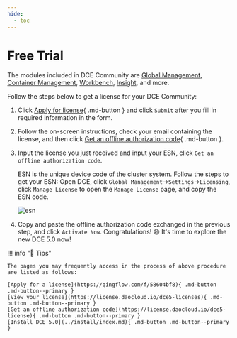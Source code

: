 ```yaml
---
hide:
  - toc
---
```


# Free Trial

The modules included in DCE Community are [Global Management](../ghippo/intro/index.md),
[Container Management](../kpanda/intro/index.md), [Workbench](../amamba/intro/index.md),
[Insight](../insight/intro/index.md), and more.

Follow the steps below to get a license for your DCE Community:

1. Click [Apply for license](https://qingflow.com/f/58604bf8){ .md-button } and click `Submit` after you fill in required information in the form.

2. Follow the on-screen instructions, check your email containing the license, and then click [Get an offline authorization code](https://license.daocloud.io/dce5-license){ .md-button }.

3. Input the license you just received and input your ESN, click `Get an offline authorization code`.

    ESN is the unique device code of the cluster system.
    Follow the steps to get your ESN: Open DCE, click `Global Management`->`Settings`->`Licensing`, click `Manage License` to open the `Manage License` page, and copy the ESN code.

    ![esn](https://docs.daocloud.io/daocloud-docs-images/docs/en/docs/images/license02.jpg)

4. Copy and paste the offline authorization code exchanged in the previous step, and click `Activate Now`. Congratulations! :smile: It's time to explore the new DCE 5.0 now!

!!! info "📢 Tips"

    The pages you may frequently access in the process of above procedure are listed as follows:

    [Apply for a license](https://qingflow.com/f/58604bf8){ .md-button .md-button--primary }
    [View your license](https://license.daocloud.io/dce5-licenses){ .md-button .md-button--primary }
    [Get an offline authorization code](https://license.daocloud.io/dce5-license){ .md-button .md-button--primary }
    [Install DCE 5.0](../install/index.md){ .md-button .md-button--primary }

